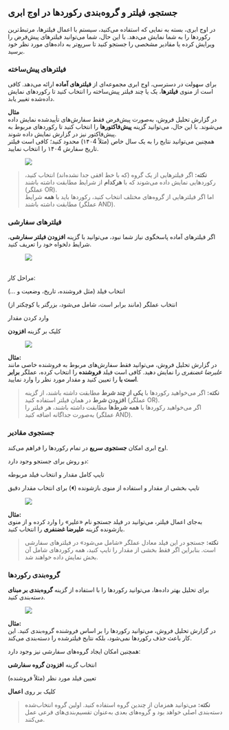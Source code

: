 <h2>جستجو، فیلتر و گروه‌بندی رکوردها در اوج ابری</h2><p>در اوج ابری، بسته به نمایی که استفاده می‌کنید، سیستم با اعمال فیلترها، مرتبط‌ترین رکوردها را به شما نمایش می‌دهد. با این حال، شما می‌توانید فیلترهای پیش‌فرض را ویرایش کرده یا مقادیر مشخصی را جستجو کنید تا سریع‌تر به داده‌های مورد نظر خود برسید.</p><h3>فیلترهای پیش‌ساخته</h3><p>برای سهولت در دسترسی، اوج ابری مجموعه‌ای از <strong>فیلترهای آماده</strong> ارائه می‌دهد. کافی است از منوی <strong>فیلترها</strong>، یک یا چند فیلتر پیش‌ساخته را انتخاب کنید تا رکوردهای نمایش داده‌شده تغییر یابد.</p><p><strong>مثال</strong><br>در گزارش تحلیل فروش، به‌صورت پیش‌فرض فقط سفارش‌های تأییدشده نمایش داده می‌شوند. با این حال، می‌توانید گزینه <strong>پیش‌فاکتورها</strong> را انتخاب کنید تا رکوردهای مربوط به پیش‌فاکتور نیز در گزارش نمایش داده شوند.<br>همچنین می‌توانید نتایج را به یک سال خاص (مثلاً ۱۴۰4) محدود کنید؛ کافی است فیلتر تاریخ سفارش ۱۴۰4 را انتخاب نمایید.</p><figure class="image"><img src="https://hub.amootsoft.com/content/editor/a0902770-9857-477c-8b65-0d2f377077df1.png.png"></figure><blockquote><p><strong>نکته:</strong> اگر فیلترهایی از یک گروه (که با خط افقی جدا نشده‌اند) انتخاب کنید، رکوردهایی نمایش داده می‌شوند که با <strong>هرکدام</strong> از شرایط مطابقت داشته باشند (عملگر OR).<br>اما اگر فیلترهایی از گروه‌های مختلف انتخاب کنید، رکوردها باید با <strong>همه</strong> شرایط مطابقت داشته باشند (عملگر AND).</p></blockquote><h3>فیلترهای سفارشی</h3><p>اگر فیلترهای آماده پاسخگوی نیاز شما نبود، می‌توانید با گزینه <strong>افزودن فیلتر سفارشی</strong>، شرایط دلخواه خود را تعریف کنید.</p><figure class="image"><img src="https://hub.amootsoft.com/content/editor/2497d6fb-f855-4780-a435-b1f7aa1d24932.png.png"></figure><p><br>مراحل کار:</p><p>انتخاب فیلد (مثل فروشنده، تاریخ، وضعیت و …)</p><p>انتخاب عملگر (مانند برابر است، شامل می‌شود، بزرگتر یا کوچکتر از)</p><p>وارد کردن مقدار</p><p>کلیک بر گزینه <strong>افزودن</strong></p><figure class="image"><img src="https://hub.amootsoft.com/content/editor/996a2bb6-35ac-4634-8020-7276775280383.png.png"></figure><p><strong>مثال:</strong><br>در گزارش تحلیل فروش، می‌توانید فقط سفارش‌های مربوط به فروشنده خاصی مانند <i>علیرضا غضنفری</i> را نمایش دهید. کافی است فیلد <strong>فروشنده</strong> را انتخاب کرده، عملگر <strong>برابر است با</strong> را تعیین کنید و مقدار مورد نظر را وارد نمایید.</p><blockquote><p><strong>نکته:</strong> اگر می‌خواهید رکوردها با <strong>یکی از چند شرط</strong> مطابقت داشته باشند، از گزینه <strong>افزودن شرط</strong> در همان فیلتر استفاده کنید (عملگر OR).<br>اگر می‌خواهید رکوردها با <strong>همه شرط‌ها</strong> مطابقت داشته باشند، هر فیلتر را به‌صورت جداگانه اضافه کنید (عملگر AND).</p></blockquote><h3>جستجوی مقادیر</h3><p>اوج ابری امکان <strong>جستجوی سریع</strong> در تمام رکوردها را فراهم می‌کند.</p><p>دو روش برای جستجو وجود دارد:</p><p>تایپ کامل مقدار و انتخاب فیلد مربوطه</p><p>تایپ بخشی از مقدار و استفاده از منوی بازشونده (⏴) برای انتخاب مقدار دقیق</p><figure class="image"><img src="https://hub.amootsoft.com/content/editor/bf58c82b-9cbe-4e6d-a8ed-f1b086fa324f4.png.png"></figure><p><strong>مثال:</strong><br>به‌جای اعمال فیلتر، می‌توانید در فیلد جستجو نام «علیر» را وارد کرده و از منوی بازشونده گزینه <strong>علیرضا غضنفری</strong> را انتخاب کنید.</p><blockquote><p><strong>نکته:</strong> جستجو در این فیلد معادل عملگر «شامل می‌شود» در فیلترهای سفارشی است. بنابراین اگر فقط بخشی از مقدار را تایپ کنید، همه رکوردهای شامل آن بخش نمایش داده خواهند شد.</p></blockquote><h3>گروه‌بندی رکوردها</h3><p>برای تحلیل بهتر داده‌ها، می‌توانید رکوردها را با استفاده از گزینه <strong>گروه‌بندی بر مبنای</strong> دسته‌بندی کنید.</p><figure class="image"><img src="https://hub.amootsoft.com/content/editor/8f878d7c-5efa-4827-9445-258ec651488c5.png.png"></figure><p><strong>مثال:</strong><br>در گزارش تحلیل فروش، می‌توانید رکوردها را بر اساس فروشنده گروه‌بندی کنید. این کار باعث حذف رکوردها نمی‌شود، بلکه نتایج فیلترشده را دسته‌بندی می‌کند.</p><p>همچنین امکان ایجاد گروه‌های سفارشی نیز وجود دارد:</p><p>انتخاب گزینه <strong>افزودن گروه سفارشی</strong></p><p>تعیین فیلد مورد نظر (مثلاً فروشنده)</p><p>کلیک بر روی <strong>اعمال</strong></p><blockquote><p><strong>نکته:</strong> می‌توانید همزمان از چندین گروه استفاده کنید. اولین گروه انتخاب‌شده دسته‌بندی اصلی خواهد بود و گروه‌های بعدی به‌عنوان تقسیم‌بندی‌های فرعی عمل می‌کنند.</p></blockquote>